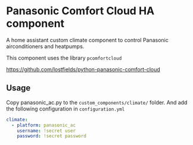 # Panasonic Comfort Cloud HA component

A home assistant custom climate component to control Panasonic airconditioners and heatpumps. 

This component uses the library `pcomfortcloud`

https://github.com/lostfields/python-panasonic-comfort-cloud

## Usage
Copy panasonic_ac.py to the `custom_components/climate/` folder. And add the following configuration in `configuration.yml` 

```yaml
climate:
  - platform: panasonic_ac
    username: !secret user
    password: !secret password
```
